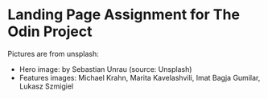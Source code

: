 # Landing Page Assignment for The Odin Project

Pictures are from unsplash:

- Hero image: by Sebastian Unrau (source: Unsplash)
- Features images: Michael Krahn, Marita Kavelashvili, Imat Bagja Gumilar, Lukasz Szmigiel
